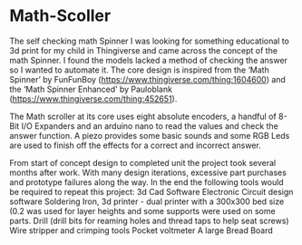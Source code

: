 # Math-Scoller
The self checking math Spinner
I was looking for something educational to 3d print for my child in Thingiverse and came across the concept of the math Spinner. I found the models lacked a method of checking the answer so I wanted to automate it. The core design is inspired from the ‘Math Spinner’ by FunFunBoy (https://www.thingiverse.com/thing:1604600) and the ‘Math Spinner Enhanced’ by Pauloblank (https://www.thingiverse.com/thing:452651).

The Math scroller at its core uses eight absolute encoders, a handful of 8-Bit I/O Expanders and an arduino nano to read the values and check the answer function. A piezo provides some basic sounds and some RGB Leds are used to finish off the effects for a correct and incorrect answer.

From start of concept design to completed unit the project took several months after work. With many design iterations, excessive part purchases and prototype failures along the way. In the end the following tools would be required to repeat this project:
3d Cad Software
Electronic Circuit design software
Soldering Iron,
3d printer - dual printer with a 300x300 bed size (0.2 was used for layer heights and some supports were used on some parts.
Drill (drill bits for reaming holes and thread taps to help seat screws)
Wire stripper and crimping tools
Pocket voltmeter
A large Bread Board
